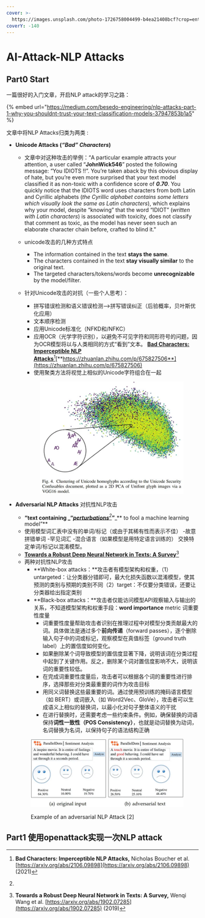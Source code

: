 ```yaml
---
cover: >-
  https://images.unsplash.com/photo-1726758004499-b4ea21408bcf?crop=entropy&cs=srgb&fm=jpg&ixid=M3wxOTcwMjR8MHwxfHJhbmRvbXx8fHx8fHx8fDE3Mjg0NDQ1MjN8&ixlib=rb-4.0.3&q=85
coverY: -140
---
```


# AI-Attack-NLP Attacks

## Part0 Start

一篇很好的入门文章，开启NLP attack的学习之路：

{% embed url="https://medium.com/besedo-engineering/nlp-attacks-part-1-why-you-shouldnt-trust-your-text-classification-models-37947853b1a5" %}

文章中将NLP Attacks归类为两类 :

* **Unicode Attacks (**_**“Bad” Characters**_**)**
  * 文章中对这种攻击的举例：“A particular example attracts your attention, a user called “**JohnWick546**” posted the following message: “You ІDІОТS !!”. You’re taken aback by this obvious display of hate, but you’re even more surprised that your text model classified it as non-toxic with a confidence score of _**0.70**_.  You quickly notice that the ІDІОТS word uses characters from both Latin and Cyrillic alphabets (_the Cyrillic alphabet contains some letters which visually look the same as Latin characters_), which explains why your model, despite “knowing” that the word “IDIOT” (_written with Latin characters_) is associated with toxicity, does not classify that comment as toxic, as the model has never seen such an elaborate character chain before, crafted to blind it."
  * unicode攻击的几种方式特点
    * The information contained in the text **stays the same**.
    * The characters contained in the text **stay visually similar** to the original text.
    * The targeted characters/tokens/words become **unrecognizable** by the model/filter.
  *   针对Unicode攻击的对抗（一些个人思考）：

      * 拼写错误检测和语义错误检测——>拼写错误纠正（后验概率，贝叶斯优化应用）
      * 文本顺序检测
      * 应用Unicode标准化（NFKD和/NFKC）
      * 应用OCR（光学字符识别），以避免不可见字符和同形符号的问题，因为OCR模型将以与人类相同的方式“看到”文本。 [**Bad Characters: Imperceptible NLP Attacks**](#user-content-fn-1)[^1][**https://zhuanlan.zhihu.com/p/675827506**](https://zhuanlan.zhihu.com/p/675827506)
      * 使用聚类方法将视觉上相似的Unicode字符组合在一起

      <figure><img src="../.gitbook/assets/image (4).png" alt=""><figcaption></figcaption></figure>
*   **Adversarial NLP Attacks** 对抗性NLP攻击

    * **“text containing **_**“**_[_**perturbations**_](#user-content-fn-2)[^2]_**”**_** to fool a machine learning model”**
    * 使用模型词汇表中没有的单词/标记（或由于其稀有性而表示不佳） -故意拼错单词 -罕见词汇 -混合语言（如果模型是用特定语言训练的） 交换特定单词/标记以混淆模型。
    * [**Towards a Robust Deep Neural Network in Texts: A Survey**](#user-content-fn-3)[^3]
    * 两种对抗性NLP攻击
      * **White-box attacks：**攻击者有模型架构和权重，（1）untargeted：让分类器分错即可，最大化损失函数以混淆模型，使其预测的类别与预期的类别不同（2）target：不仅要分类错误，还要让分类器给出指定类别
      * **Black-box attacks：**攻击者仅能访问模型API观察输入与输出的关系，不知道模型架构和权重手段：**word importance** metric 词重要性度量
        * 词重要性度量帮助攻击者识别在推理过程中对模型分类贡献最大的词。具体做法是通过多个**前向传递**（forward passes），逐个删除输入句子中的词或标记，观察模型在真值标签（ground truth label）上的置信度如何变化。
        * 如果删除某个词导致模型的置信度显著下降，说明该词在分类过程中起到了关键作用。反之，删除某个词对置信度影响不大，说明该词的重要性较低。
        * 在完成词重要性度量后，攻击者可以根据各个词的重要性进行排序，选择那些对分类最重要的词作为攻击目标
        * 用同义词替换这些最重要的词。通过使用预训练的掩码语言模型（如 BERT）或词嵌入（如 Word2Vec、GloVe），攻击者可以生成语义上相似的替换词，以最小化对句子整体语义的干扰
        * 在进行替换时，还需要考虑一些约束条件。例如，确保替换的词语保持**词性一致性（POS Consistency）**，也就是动词替换为动词，名词替换为名词，以保持句子的语法结构正确



    <figure><img src="../.gitbook/assets/image (1) (1) (1) (1) (1) (1).png" alt=""><figcaption><p>Example of an adversarial NLP Attack [2]</p></figcaption></figure>



## Part1 使用openattack实现一次NLP attack

[^1]: **Bad Characters: Imperceptible NLP Attacks,** Nicholas Boucher et al. [https://arxiv.org/abs/2106.09898](https://arxiv.org/abs/2106.09898) (2021)

[^2]: 

[^3]: **Towards a Robust Deep Neural Network in Texts: A Survey,** Wenqi Wang et al. [https://arxiv.org/abs/1902.07285](https://arxiv.org/abs/1902.07285) (2019)
